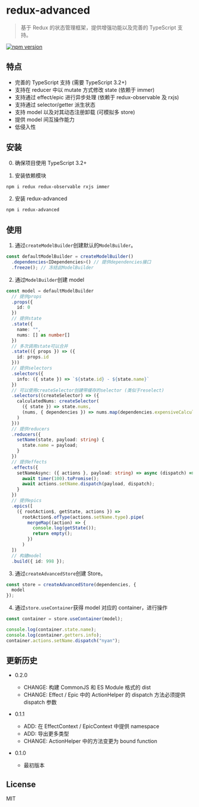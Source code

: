 # redux-advanced

> 基于 Redux 的状态管理框架，提供增强功能以及完善的 TypeScript 支持。

[![npm version](https://img.shields.io/npm/v/redux-advanced.svg)](https://www.npmjs.com/package/redux-advanced)

## 特点

- 完善的 TypeScript 支持 (需要 TypeScript 3.2+)
- 支持在 reducer 中以 mutate 方式修改 state (依赖于 immer)
- 支持通过 effect/epic 进行异步处理 (依赖于 redux-observable 及 rxjs)
- 支持通过 selector/getter 派生状态
- 支持 model 以及对其动态注册卸载 (可模拟多 store)
- 提供 model 间互操作能力
- 低侵入性

## 安装

0. 确保项目使用 TypeScript 3.2+

1. 安装依赖模块

```sh
npm i redux redux-observable rxjs immer
```

2. 安装 redux-advanced

```sh
npm i redux-advanced
```

## 使用

1. 通过`createModelBuilder`创建默认的`ModelBuilder`。

```typescript
const defaultModelBuilder = createModelBuilder()
  .dependencies<IDependencies>() // 提供dependencies接口
  .freeze(); // 冻结此ModelBuilder
```

2. 通过`ModelBuilder`创建 model

```typescript
const model = defaultModelBuilder
  // 提供props
  .props({
    id: 0
  })
  // 提供state
  .state({
    name: "",
    nums: [] as number[]
  })
  // 多次调用state可以合并
  .state(({ props }) => ({
    id: props.id
  }))
  // 提供selectors
  .selectors({
    info: ({ state }) => `${state.id} - ${state.name}`
  })
  // 可以使用createSelector创建带缓存的selector (类似于reselect)
  .selectors((createSelector) => ({
    calculatedNums: createSelector(
      ({ state }) => state.nums,
      (nums, { dependencies }) => nums.map(dependencies.expensiveCalculate)
    )
  }))
  // 提供reducers
  .reducers({
    setName(state, payload: string) {
      state.name = payload;
    }
  })
  // 提供effects
  .effects({
    setNameAsync: ({ actions }, payload: string) => async (dispatch) => {
      await timer(100).toPromise();
      await actions.setName.dispatch(payload, dispatch);
    }
  })
  // 提供epics
  .epics([
    ({ rootAction$, getState, actions }) =>
      rootAction$.ofType(actions.setName.type).pipe(
        mergeMap((action) => {
          console.log(getState());
          return empty();
        })
      )
  ])
  // 构建model
  .build({ id: 998 });
```

3. 通过`createAdvancedStore`创建 Store。

```typescript
const store = createAdvancedStore(dependencies, {
  model
});
```

4. 通过`store.useContainer`获得 model 对应的 container，进行操作

```typescript
const container = store.useContainer(model);

console.log(container.state.name);
console.log(container.getters.info);
container.actions.setName.dispatch("nyan");
```

## 更新历史

- 0.2.0

  - CHANGE: 构建 CommonJS 和 ES Module 格式的 dist
  - CHANGE: Effect / Epic 中的 ActionHelper 的 dispatch 方法必须提供 dispatch 参数

- 0.1.1

  - ADD: 在 EffectContext / EpicContext 中提供 namespace
  - ADD: 导出更多类型
  - CHANGE: ActionHelper 中的方法变更为 bound function

- 0.1.0

  - 最初版本

## License

MIT
